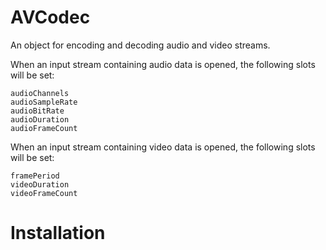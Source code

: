 # AVCodec 
An object for encoding and decoding audio and video streams.

When an input stream containing audio data is opened, the following slots will be set:
```Io
audioChannels
audioSampleRate
audioBitRate
audioDuration
audioFrameCount
```

When an input stream containing video data is opened, the following slots will be set:

```Io
framePeriod
videoDuration
videoFrameCount
```

# Installation

